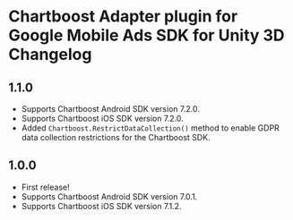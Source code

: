 # Chartboost Adapter plugin for Google Mobile Ads SDK for Unity 3D Changelog

## 1.1.0
- Supports Chartboost Android SDK version 7.2.0.
- Supports Chartboost iOS SDK version 7.2.0.
- Added `Chartboost.RestrictDataCollection()` method to enable GDPR data collection restrictions for the Chartboost SDK.

## 1.0.0
- First release!
- Supports Chartboost Android SDK version 7.0.1.
- Supports Chartboost iOS SDK version 7.1.2.
